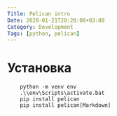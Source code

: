 ```yaml
---
Title: Pelican intro
Date: 2020-01-21T20:20:00+03:00
Category: Development
Tags: [python, pelican]
---
```




# Установка



```
	python -m venv env
	.\\env\Scripts\activate.bat
	pip install pelican
	pip install pelican[Markdown]
```




